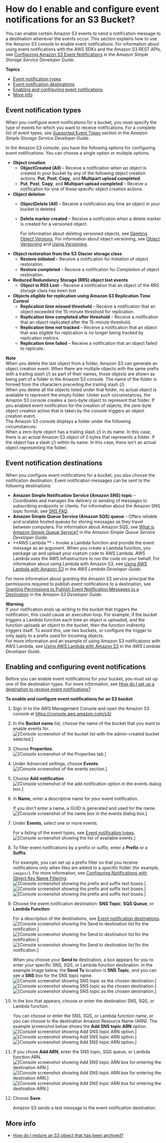 # How do I enable and configure event notifications for an S3 Bucket?<a name="enable-event-notifications"></a>

You can enable certain Amazon S3 events to send a notification message to a destination whenever the events occur\. This section explains how to use the Amazon S3 console to enable event notifications\. For information about using event notifications with the AWS SDKs and the Amazon S3 REST APIs, see [Configuring Amazon S3 Event Notifications](https://docs.aws.amazon.com/AmazonS3/latest/dev/NotificationHowTo.html) in the *Amazon Simple Storage Service Developer Guide*\. 

**Topics**
+ [Event notification types](#enable-event-notifications-types)
+ [Event notification destinations](#s3-event-notification-destinations)
+ [Enabling and configuring event notifications](#enable-event-notifications-how-to)
+ [More info](#enable-event-notifications-moreinfo)

## Event notification types<a name="enable-event-notifications-types"></a>

When you configure event notifications for a bucket, you must specify the type of events for which you want to receive notifications\. For a complete list of event types, see [Supported Event Types](https://docs.aws.amazon.com/AmazonS3/latest/dev/NotificationHowTo.html#supported-notification-event-types) section in the *Amazon Simple Storage Service Developer Guide*\. 

In the Amazon S3 console, you have the following options for configuring event notifications\. You can choose a single option or multiple options\.
+ **Object creation**
  + **ObjectCreated \(All\)** – Receive a notification when an object is created in your bucket by any of the following object creation actions: **Put**, **Post**, **Copy**, and **Multipart upload completed**\.
  +  **Put**, **Post**, **Copy**, and **Multipart upload completed** – Receive a notification for one of these specific object creation actions\.
+ **Object deletion**
  + **ObjectDelete \(All\)** – Receive a notification any time an object in your bucket is deleted\.
  + **Delete marker created** – Receive a notification when a delete marker is created for a versioned object\.

     For information about deleting versioned objects, see [Deleting Object Versions](https://docs.aws.amazon.com/AmazonS3/latest/dev/DeletingObjectVersions.html)\. For information about object versioning, see [Object Versioning](https://docs.aws.amazon.com/AmazonS3/latest/dev/ObjectVersioning.html) and [Using Versioning](https://docs.aws.amazon.com/AmazonS3/latest/dev/Versioning.html)\.
+ **Object restoration from the S3 Glacier storage class** 
  + **Restore initiated** – Receive a notification for *Initiation* of object restoration\.
  + **Restore completed** – Receive a notification for *Completion* of object restoration\.
+ **Reduced Redundancy Storage \(RRS\) object lost events**
  + **Object in RSS Lost** – Receive a notification that an object of the RRS storage class has been lost
+ **Objects eligible for replication using Amazon S3 Replication Time Control**
  + **Replication time missed threshold** – Receive a notification that an object exceeded the 15\-minute threshold for replication\.
  + **Replication time completed after threshold** – Receive a notification that an object replicated after the 15\-minute threshold\.
  + **Replication time not tracked** – Receive a notification that an object that was eligible for replication is no longer being tracked by replication metrics\.
  + **Replication time failed** – Receive a notification that an object failed to replicate\.

**Note**  
When you delete the last object from a folder, Amazon S3 can generate an object creation event\. When there are multiple objects with the same prefix with a trailing slash \(/\) as part of their names, those objects are shown as being part of a folder in the Amazon S3 console\. The name of the folder is formed from the characters preceding the trailing slash \(/\)\.   
When you delete all the objects listed under that folder, no actual object is available to represent the empty folder\. Under such circumstances, the Amazon S3 console creates a zero\-byte object to represent that folder\. If you enabled event notification for the creation of objects, the zero\-byte object creation action that is taken by the console triggers an object creation event\.  
The Amazon S3 console displays a folder under the following circumstances:  
When a zero\-byte object has a trailing slash \(/\) in its name\. In this case, there is an actual Amazon S3 object of 0 bytes that represents a folder\.
If the object has a slash \(/\) within its name\. In this case, there isn't an actual object representing the folder\.

## Event notification destinations<a name="s3-event-notification-destinations"></a>

When you configure event notifications for a bucket, you also choose the notification destination\. Event notification messages can be sent to the following destinations:
+ **Amazon Simple Notification Service \(Amazon SNS\) topic** – Coordinates and manages the delivery or sending of messages to subscribing endpoints or clients\. For information about the Amazon SNS topic format, see [SNS FAQ](https://aws.amazon.com/sns/faqs/#10)\.
+ **Amazon Simple Queue Service \(Amazon SQS\) queue** – Offers reliable and scalable hosted queues for storing messages as they travel between computers\. For information about Amazon SQS, see [What is Amazon Simple Queue Service?](https://docs.aws.amazon.com/AWSSimpleQueueService/latest/SQSDeveloperGuide/Welcome.html) in the *Amazon Simple Queue Service Developer Guide*\.
+ **AWS Lambda ** – Invoke a Lambda function and provide the event message as an argument\. When you create a Lambda function, you package up and upload your custom code to AWS Lambda\. AWS Lambda uses the AWS infrastructure to run the code on your behalf\. For information about using Lambda with Amazon S3, see [Using AWS Lambda with Amazon S3](https://docs.aws.amazon.com/lambda/latest/dg/with-s3.html) in the *AWS Lambda Developer Guide*\.

For more information about granting the Amazon S3 service principal the permissions required to publish event notifications to a destination, see [Granting Permissions to Publish Event Notification Messages to a Destination](https://docs.aws.amazon.com/AmazonS3/latest/dev/NotificationHowTo.html#grant-destinations-permissions-to-s3) in the *Amazon S3 Developer Guide*\.

**Warning**  
If your notification ends up writing to the bucket that triggers the notification, this could cause an execution loop\. For example, if the bucket triggers a Lambda function each time an object is uploaded, and the function uploads an object to the bucket, then the function indirectly triggers itself\. To avoid this, use two buckets, or configure the trigger to only apply to a prefix used for incoming objects\.  
For more information and an example of using Amazon S3 notifications with AWS Lambda, see [Using AWS Lambda with Amazon S3](https://docs.aws.amazon.com/lambda/latest/dg/with-s3.html) in the *AWS Lambda Developer Guide*\. 

## Enabling and configuring event notifications<a name="enable-event-notifications-how-to"></a>

Before you can enable event notifications for your bucket, you must set up one of the destination types\. For more information, see [How do I set up a destination to receive event notifications?](setup-event-notification-destination.md)

**To enable and configure event notifications for an S3 bucket**

1. Sign in to the AWS Management Console and open the Amazon S3 console at [https://console\.aws\.amazon\.com/s3/](https://console.aws.amazon.com/s3/)\.

1. In the **Bucket name** list, choose the name of the bucket that you want to enable events for\.  
![\[Console screenshot of the bucket list with the admin-created bucket selected.\]](http://docs.aws.amazon.com/AmazonS3/latest/user-guide/images/choose-bucket-name.png)

1. Choose **Properties**\.  
![\[Console screenshot of the Properties tab.\]](http://docs.aws.amazon.com/AmazonS3/latest/user-guide/images/choose-properties-tab.png)

1. Under Advanced settings, choose **Events**\.  
![\[Console screenshot of the events section.\]](http://docs.aws.amazon.com/AmazonS3/latest/user-guide/images/events-box.png)

1. Choose **Add notification**\.  
![\[Console screenshot of the add notification option in the events dialog box.\]](http://docs.aws.amazon.com/AmazonS3/latest/user-guide/images/events-add-notification.png)

1. In **Name**, enter a descriptive name for your event notification\. 

   If you don't enter a name, a GUID is generated and used for the name\.   
![\[Console screenshot of the name box in the events dialog box.\]](http://docs.aws.amazon.com/AmazonS3/latest/user-guide/images/events-enter-name.png)

1. Under **Events**, select one or more events\. 

   For a listing of the event types, see [Event notification types](#enable-event-notifications-types)\.  
![\[Console screenshot showing the list of available events.\]](http://docs.aws.amazon.com/AmazonS3/latest/user-guide/images/events-add-event-types.png)

1. To filter event notifications by a prefix or suffix, enter a **Prefix** or a **Suffix**\. 

   For example, you can set up a prefix filter so that you receive notifications only when files are added to a specific folder \(for example, `images/`\)\. For more information, see [Configuring Notifications with Object Key Name Filtering](https://docs.aws.amazon.com/AmazonS3/latest/dev/NotificationHowTo.html#notification-how-to-filtering)\.   
![\[Console screenshot showing the prefix and suffix text boxes.\]](http://docs.aws.amazon.com/AmazonS3/latest/user-guide/images/events-add-event-prefix.png)![\[Console screenshot showing the prefix and suffix text boxes.\]](http://docs.aws.amazon.com/AmazonS3/latest/user-guide/)![\[Console screenshot showing the prefix and suffix text boxes.\]](http://docs.aws.amazon.com/AmazonS3/latest/user-guide/)

1. Choose the event notification destination: **SNS Topic**, **SQS Queue**, or **Lambda Function**\. 

   For a description of the destinations, see [Event notification destinations](#s3-event-notification-destinations)\.  
![\[Console screenshot showing the Send to destination list for the notification.\]](http://docs.aws.amazon.com/AmazonS3/latest/user-guide/images/s3-bucket-properties-events-destination.png)![\[Console screenshot showing the Send to destination list for the notification.\]](http://docs.aws.amazon.com/AmazonS3/latest/user-guide/)![\[Console screenshot showing the Send to destination list for the notification.\]](http://docs.aws.amazon.com/AmazonS3/latest/user-guide/)

   When you choose your **Send to** destination, a box appears for you to enter your specific SNS, SQS, or Lambda function destination\. In the example image below, the **Send To** location is **SNS Topic**, and you can see a **SNS** box for the SNS topic name\.  
![\[Console screenshot showing SNS topic as the chosen destination.\]](http://docs.aws.amazon.com/AmazonS3/latest/user-guide/images/s3-bucket-properties-events-sns.png)![\[Console screenshot showing SNS topic as the chosen destination.\]](http://docs.aws.amazon.com/AmazonS3/latest/user-guide/)![\[Console screenshot showing SNS topic as the chosen destination.\]](http://docs.aws.amazon.com/AmazonS3/latest/user-guide/)

1. In the box that appears, choose or enter the destination SNS, SQS, or Lambda function\. 

   You can choose or enter the SNS, SQS, or Lambda function name, or you can choose to the destination Amazon Resource Name \(ARN\)\. The example screenshot below shows the **Add SNS topic ARN** option\.  
![\[Console screenshot showing Add SNS topic ARN option.\]](http://docs.aws.amazon.com/AmazonS3/latest/user-guide/images/s3-bucket-properties-events-sns-arn.png)![\[Console screenshot showing Add SNS topic ARN option.\]](http://docs.aws.amazon.com/AmazonS3/latest/user-guide/)![\[Console screenshot showing Add SNS topic ARN option.\]](http://docs.aws.amazon.com/AmazonS3/latest/user-guide/)

1. If you chose **Add ARN**, enter the SNS topic, SQS queue, or Lambda function ARN\.  
![\[Console screenshot showing Add SNS topic ARN box for entering the destination ARN.\]](http://docs.aws.amazon.com/AmazonS3/latest/user-guide/images/s3-bucket-properties-events-sns-arn-box.png)![\[Console screenshot showing Add SNS topic ARN box for entering the destination ARN.\]](http://docs.aws.amazon.com/AmazonS3/latest/user-guide/)![\[Console screenshot showing Add SNS topic ARN box for entering the destination ARN.\]](http://docs.aws.amazon.com/AmazonS3/latest/user-guide/)

1. Choose **Save**\. 

   Amazon S3 sends a test message to the event notification destination\.

## More info<a name="enable-event-notifications-moreinfo"></a>
+ [How do I restore an S3 object that has been archived?](restore-archived-objects.md)